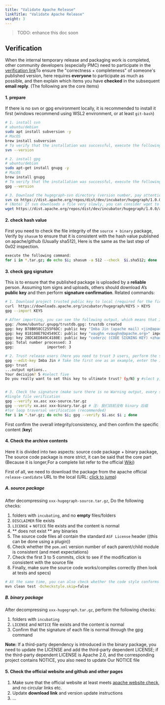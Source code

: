 ```yaml
---
title: "Validate Apache Release"
linkTitle: "Validate Apache Release"
weight: 3
---
```


> TODO: enhance this doc soon

## Verification

When the internal temporary release and packaging work is completed, other community developers (especially PMC) need to participate in the [verification link](https://cwiki.apache.org/confluence/display/INCUBATOR/Incubator+Release+Checklist)To ensure the "correctness + completeness" of someone's published version, here requires **everyone** to participate as much as possible, and then explain which items you have **checked** in the subsequent **email reply**. (The following are the core items)

#### 1. prepare

If there is no svn or gpg environment locally, it is recommended to install it first (windows recommend using WSL2 environment, or at least `git-bash`)
```bash
# 1. install svn
# ubuntu/debian
sudo apt install subversion -y
# MacOS
brew install subversion
# To verify that the installation was successful, execute the following command:
svn --version

# 2. install gpg
# ubuntu/debian
sudo apt-get install gnupg -y
# MacOS
brew install gnupg
# To verify that the installation was successful, execute the following command:
gpg --version

# 3. Download the hugegraph-svn directory (version number, pay attention to fill in the verification version, here we take 1.0.0 as an example)
svn co https://dist.apache.org/repos/dist/dev/incubator/hugegraph/1.0.0/
# (Note) If svn downloads a file very slowly, you can consider wget to download a single file, as follows (or consider using a proxy)
wget https://dist.apache.org/repos/dist/dev/incubator/hugegraph/1.0.0/apache-hugegraph-toolchain-incubating-1.0.0.tar.gz
```

#### 2. check hash value

First you need to check the file integrity of the `source + binary` package, Verify by `shasum` to ensure that it is consistent with the hash value published on apache/github (Usually sha512), Here is the same as the last step of 0x02 inspection.
```bash
execute the following command:
for i in *.tar.gz; do echo $i; shasum -a 512 --check  $i.sha512; done
```

#### 3. check gpg signature

This is to ensure that the published package is uploaded by a **reliable** person. Assuming tom signs and uploads, others should download A’s **public key** and then perform **signature confirmation**. Related commands:

```bash
# 1. Download project trusted public key to local (required for the first time) & import
curl  https://downloads.apache.org/incubator/hugegraph/KEYS > KEYS
gpg --import KEYS

# After importing, you can see the following output, which means that 3 user public keys have been imported
gpg: /home/ubuntu/.gnupg/trustdb.gpg: trustdb created
gpg: key B78B058CC255F6DC: public key "Imba Jin (apache mail) <jin@apache.org>" imported
gpg: key 818108E7924549CC: public key "vaughn <vaughn@apache.org>" imported
gpg: key 28DCAED849C4180E: public key "coderzc (CODE SIGNING KEY) <zhaocong@apache.org>" imported
gpg: Total number processed: 3
gpg:               imported: 3

# 2. Trust release users (here you need to trust 3 users, perform the same operation for Imba Jin, vaughn, coderzc in turn)
gpg --edit-key Imba Jin # Take the first one as an example, enter the interactive mode
gpg> trust
...output options..
Your decision? 5 #select five
Do you really want to set this key to ultimate trust? (y/N) y #slect y, then q quits trusting the next user


# 3. Check the signature (make sure there is no Warning output, every source/binary file prompts Good Signature)
#Single file verification
gpg --verify xx.asc xxx-source.tar.gz
gpg --verify xx.asc xxx-binary.tar.gz # 注: 我们目前没有 binary 后缀
#for loop traversal verification (recommended)
for i in *.tar.gz; do echo $i; gpg --verify $i.asc $i ; done

```

First confirm the overall integrity/consistency, and then confirm the specific content (**key**)

#### 4. Check the archive contents

Here it is divided into two aspects: source code package + binary package, The source code package is more strict, it can be said that the core part (Because it is longer,For a complete list refer to the official [Wiki](https://cwiki.apache.org/confluence/display/INCUBATOR/Incubator+Release+Checklist))

First of all, we need to download the package from the apache official `release-candidate` URL to the local (URL: [click to jump](https://dist.apache.org/repos/dist/dev/incubator/hugegraph/))

##### A. source package

After decompressing `xxx-hugegraph-source.tar.gz`, Do the following checks:

1. folders with `incubating`, and no **empty** files/folders
2. `DISCLAIMER` file exists
3. `LICENSE` + `NOTICE` file exists and the content is normal
4. ** does not exist ** any binaries
5. The source code files all contain the standard `ASF License` header ((this can be done using a plugin))
6. Check whether the `pom.xml` version number of each parent/child module is consistent (and meet expectations)
7. Check the first 3 to 5 commits, click to see if the modification is consistent with the source file
8. Finally, make sure the source code works/compiles correctly (then look at tests and specs)

```bash
# At the same time, you can also check whether the code style conforms to the specification, and if it does not conform, you can put down an adjustment
mvn clean test -Dcheckstyle.skip=false
```

##### B. binary package

After decompressing `xxx-hugegraph.tar.gz`, perform the following checks:

1. folders with `incubating`
2. `LICENSE` and `NOTICE` file exists and the content is normal
3. Confirm that the signature of each file is normal through the gpg command

**Note:** If a third-party dependency is introduced in the binary package, you need to update the LICENSE and add the third-party dependent LICENSE; if the third-party dependent LICENSE is Apache 2.0, and the corresponding project contains NOTICE, you also need to update Our NOTICE file

#### 5. Check the official website and github and other pages

1. Make sure that the official website at least meets [apache website check](https://whimsy.apache.org/pods/project/hugegraph), and no circular links etc.
2. Update **download link** and version update instructions
3. ...
